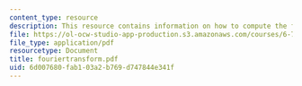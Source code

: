 ```yaml
---
content_type: resource
description: This resource contains information on how to compute the fourier transform.
file: https://ol-ocw-studio-app-production.s3.amazonaws.com/courses/6-728-applied-quantum-and-statistical-physics-fall-2006/6d007680fab103a2b769d747844e341f_fouriertransform.pdf
file_type: application/pdf
resourcetype: Document
title: fouriertransform.pdf
uid: 6d007680-fab1-03a2-b769-d747844e341f
---
```

